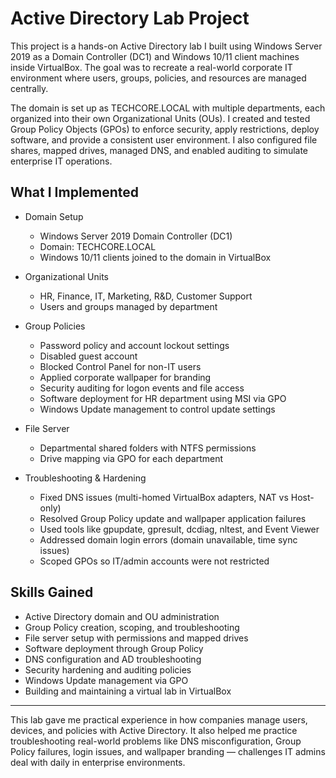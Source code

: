 # Active Directory Lab Project

This project is a hands-on Active Directory lab I built using Windows Server 2019 as a Domain Controller (DC1) and Windows 10/11 client machines inside VirtualBox. The goal was to recreate a real-world corporate IT environment where users, groups, policies, and resources are managed centrally.

The domain is set up as TECHCORE.LOCAL with multiple departments, each organized into their own Organizational Units (OUs). I created and tested Group Policy Objects (GPOs) to enforce security, apply restrictions, deploy software, and provide a consistent user environment. I also configured file shares, mapped drives, managed DNS, and enabled auditing to simulate enterprise IT operations.

## What I Implemented

- Domain Setup
  - Windows Server 2019 Domain Controller (DC1)
  - Domain: TECHCORE.LOCAL
  - Windows 10/11 clients joined to the domain in VirtualBox

- Organizational Units
  - HR, Finance, IT, Marketing, R&D, Customer Support
  - Users and groups managed by department

- Group Policies
  - Password policy and account lockout settings
  - Disabled guest account
  - Blocked Control Panel for non-IT users
  - Applied corporate wallpaper for branding
  - Security auditing for logon events and file access
  - Software deployment for HR department using MSI via GPO
  - Windows Update management to control update settings

- File Server
  - Departmental shared folders with NTFS permissions
  - Drive mapping via GPO for each department

- Troubleshooting & Hardening
  - Fixed DNS issues (multi-homed VirtualBox adapters, NAT vs Host-only)
  - Resolved Group Policy update and wallpaper application failures
  - Used tools like gpupdate, gpresult, dcdiag, nltest, and Event Viewer
  - Addressed domain login errors (domain unavailable, time sync issues)
  - Scoped GPOs so IT/admin accounts were not restricted

## Skills Gained

- Active Directory domain and OU administration
- Group Policy creation, scoping, and troubleshooting
- File server setup with permissions and mapped drives
- Software deployment through Group Policy
- DNS configuration and AD troubleshooting
- Security hardening and auditing policies
- Windows Update management via GPO
- Building and maintaining a virtual lab in VirtualBox

---

This lab gave me practical experience in how companies manage users, devices, and policies with Active Directory. It also helped me practice troubleshooting real-world problems like DNS misconfiguration, Group Policy failures, login issues, and wallpaper branding — challenges IT admins deal with daily in enterprise environments.
